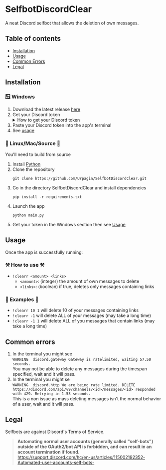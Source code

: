 # SelfbotDiscordClear

A neat Discord selfbot that allows the deletion of own messages.

## Table of contents

- [Installation](#installation)
- [Usage](#usage)
- [Common Errors](#common-errors)
- [Legal](#legal)

## Installation

### 🪟 Windows

1. Download the latest release [here](https://github.com/Urpagin/SelfbotDiscordClear/releases/latest)
2. Get your Discord token
    <details>
      <summary>How to get your Discord token</summary>
   <p><a href="https://www.youtube.com/watch?v=LnBnm_tZlyU">https://www.youtube.com/watch?v=LnBnm_tZlyU</a><br>
   <a href="https://www.youtube.com/watch?v=LnBnm_tZlyU">(mirror) https://www.youtube.com/watch?v=LnBnm_tZlyU</a></p>
    </details>
3. Paste your Discord token into the app's terminal
4. See [usage](#Usage)

### 🐧 Linux/Mac/Source 🍎

You'll need to build from source

1. Install [Python](https://www.python.org/downloads/)
2. Clone the repository <br>
   ```shell
   git clone https://github.com/Urpagin/SelfbotDiscordClear.git
   ```
3. Go in the directory SelfbotDiscordClear and install dependencies
   ```shell
   pip install -r requirements.txt
   ```
4. Launch the app
   ```shell
   python main.py
   ```
5. Get your token in the Windows section then see [Usage](#Usage)

## Usage

Once the app is successfully running:

### ⚒️ How to use ⚒️

- `!clearr <amount> <links>`
    - `<amount>`: (integer) the amount of own messages to delete
    - `<links>`: (boolean) if true, deletes only messages containing links

### 📜 Examples 📜

- `!clearr 10 1` will delete 10 of your messages containing links
- `!clearr -1` will delete ALL of your messages (may take a long time)
- `!clearr -1 1` will delete ALL of you messages that contain links (may take a long time)

## Common errors

1. In the terminal you might see <br>
   `WARNING  discord.gateway Gateway is ratelimited, waiting 57.50 seconds.`<br>
   You may not be able to delete any messages during the timespan specified, wait and it will pass.
2. In the terminal you might se <br>
   `WARNING  discord.http We are being rate limited. DELETE https://discord.com/api/v9/channels/<id>/messages/<id> responded with 429. Retrying in 1.53 seconds.`<br>
   This is a non issue as mass deleting messages isn't the normal behavior of a user, wait and it will pass.

## Legal
Selfbots are against Discord's Terms of Service.<br>
> **Automating normal user accounts (generally called "self-bots") outside of the OAuth2/bot API is forbidden, and can result in an account termination if found.**<br>
> https://support.discord.com/hc/en-us/articles/115002192352-Automated-user-accounts-self-bots-
